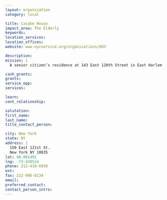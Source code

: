 ```yaml
---
layout: organization
category: local

title: Casabe House
impact_area: The Elderly
keywords: 
location_services: 
location_offices: 
website: www.nycservice.org/organizations/893

description: 
mission: |
  A senior citizen’s residence at 143 East 120th Street in East Harlem

cash_grants: 
grants: 
service_opp: 
services: 

learn: 
cont_relationship: 

salutation: 
first_name: 
last_name: 
title_contact_person: 

city: New York
state: NY
address: |
  150 East 121st St.     
  New York NY 10035
lat: 40.801491
lng: -73.938514
phone: 212-410-6030
ext: 
fax: 212-996-8134
email: 
preferred_contact: 
contact_person_intro: 
---
```

